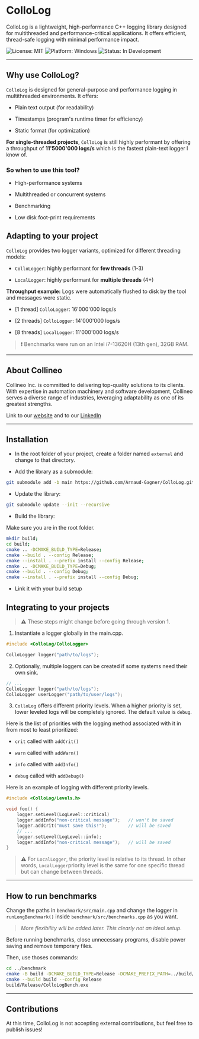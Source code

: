 # ColloLog

ColloLog is a lightweight, high-performance C++ logging library designed for multithreaded and performance-critical applications. It offers efficient, thread-safe logging with minimal performance impact.

![License: MIT](https://img.shields.io/badge/license-MIT-blue)
![Platform: Windows](https://img.shields.io/badge/platform-Windows-blue)
![Status: In Development](https://img.shields.io/badge/status-in_development-yellow)

---

## Why use ColloLog?

`ColloLog` is designed for general-purpose and performance logging in multithreaded environments. It offers:

- Plain text output (for readability)

- Timestamps (program's runtime timer for efficiency)

- Static format (for optimization)

**For single-threaded projects**, ``ColloLog`` is still highly performant by offering a throughput of **11'5000'000 logs/s** which is the fastest plain-text logger I know of.

### So when to use this tool?

- High-performance systems

- Multithreaded or concurrent systems

- Benchmarking

- Low disk foot-print requirements

## Adapting to your project

`ColloLog` provides two logger variants, optimized for different threading models:

- `ColloLogger`: highly performant for **few threads** (1-3)

- `LocalLogger`: highly performant for **multiple threads** (4+)

**Throughput example:** Logs were automatically flushed to disk by the tool and messages were static.

- [1 thread] `ColloLogger`: 16'000'000 logs/s

- [2 threads] `ColloLogger`: 14'000'000 logs/s

- [8 threads] `LocalLogger`: 11'000'000 logs/s

> :exclamation: Benchmarks were run on an Intel i7-13620H (13th gen), 32GB RAM.

---

## About Collineo

Collineo Inc. is committed to delivering top-quality solutions to its clients. With expertise in automation machinery and software development, Collineo serves a diverse range of industries, leveraging adaptability as one of its greatest strengths.

Link to our [website][1] and to our [LinkedIn][2]

[1]: http://www.collineo.net
[2]: https://ca.linkedin.com/company/collineo-inc

---

## Installation

- In the root folder of your project, create a folder named `external` and change to that directory.

- Add the library as a submodule:

```bash
git submodule add -b main https://github.com/Arnaud-Gagner/ColloLog.git ColloLog
```

- Update the library:

```bash
git submodule update --init --recursive
```

- Build the library:

Make sure you are in the root folder.

```bash
mkdir build;
cd build;
cmake .. -DCMAKE_BUILD_TYPE=Release;
cmake --build . --config Release;
cmake --install . --prefix install --config Release;
cmake .. -DCMAKE_BUILD_TYPE=Debug;
cmake --build . --config Debug;
cmake --install . --prefix install --config Debug;
```

- Link it with your build setup

## Integrating to your projects

> :warning: These steps might change before going through version 1. 

1. Instantiate a logger globally in the main.cpp.

```c
#include <ColloLog/ColloLogger>

ColloLogger logger("path/to/logs");
```

2. Optionally, multiple loggers can be created if some systems need their own sink.

```c
// ...
ColloLogger logger("path/to/logs");
ColloLogger userLogger("path/to/user/logs");
```

3. `ColloLog` offers different priority levels. When a higher priority is set, lower leveled logs will be completely ignored. The default value is `debug`.

Here is the list of priorities with the logging method associated with it in from most to least prioritized:

- `crit` called with `addCrit()`

- `warn` called with `addWarn()`

- `info` called with `addInfo()`

- `debug` called with `addDebug()`

Here is an example of logging with different priority levels.

```c
#include <ColloLog/Levels.h>

void foo() {
    logger.setLevel(LogLevel::critical)
    logger.addInfo("non-critical message");   // won't be saved
    logger.addCrit("must save this!");        // will be saved
    // ...
    logger.setLevel(LogLevel::info);
    logger.addInfo("non-critical message");   // will be saved
}
```

> :warning: For `LocalLogger`, the priority level is relative to its thread. In other words, `LocalLogger`priority level is the same for one specific thread but can change between threads.

---

## How to run benchmarks

Change the paths in `benchmark/src/main.cpp` and change the logger in `runLongBenchmark()` inside `benchmark/src/benchmarks.cpp` as you want.

> *More flexibility will be added later. This clearly not an ideal setup*. 

Before running benchmarks, close unnecessary programs, disable power saving and remove temporary files.

Then, use thoses commands:

```bash
cd ../benchmark
cmake -B build -DCMAKE_BUILD_TYPE=Release -DCMAKE_PREFIX_PATH=../build/install
cmake --build build --config Release
build/Release/ColloLogBench.exe
```

---

## Contributions

At this time, ColloLog is not accepting external contributions, but feel free to publish issues!
